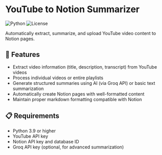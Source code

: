# YouTube to Notion Summarizer

![Python](https://img.shields.io/badge/python-3.9+-blue.svg)
![License](https://img.shields.io/badge/license-MIT-green.svg)

Automatically extract, summarize, and upload YouTube video content to Notion pages.

## 🔑 Features

- Extract video information (title, description, transcript) from YouTube videos
- Process individual videos or entire playlists
- Generate structured summaries using AI (via Groq API) or basic text summarization
- Automatically create Notion pages with well-formatted content
- Maintain proper markdown formatting compatible with Notion

## 📋 Requirements

- Python 3.9 or higher
- YouTube API key
- Notion API key and database ID
- Groq API key (optional, for advanced summarization)
